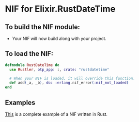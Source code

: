 # NIF for Elixir.RustDateTime

## To build the NIF module:

- Your NIF will now build along with your project.

## To load the NIF:

```elixir
defmodule RustDateTime do
  use Rustler, otp_app: :, crate: "rustdatetime"

  # When your NIF is loaded, it will override this function.
  def add(_a, _b), do: :erlang.nif_error(:nif_not_loaded)
end
```

## Examples

[This](https://github.com/rusterlium/NifIo) is a complete example of a NIF written in Rust.
